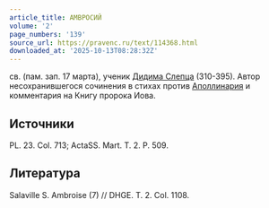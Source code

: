 ```yaml
---
article_title: АМВРОСИЙ
volume: '2'
page_numbers: '139'
source_url: https://pravenc.ru/text/114368.html
downloaded_at: '2025-10-13T08:28:32Z'
---
```


св. (пам. зап. 17 марта), ученик [Дидима Слепца](<https://pravenc.ru/text/ДИДИМ СЛЕПЕЦ.html>) (310-395). Автор несохранившегося сочинения в стихах против [Аполлинария](https://pravenc.ru/text/АПОЛЛИНАРИЙ.html) и комментария на Книгу пророка Иова.

## Источники

PL. 23. Col. 713; ActaSS. Mart. T. 2. P. 509.

## Литература

Salaville S. Ambroise (7) // DHGE. T. 2. Col. 1108.
